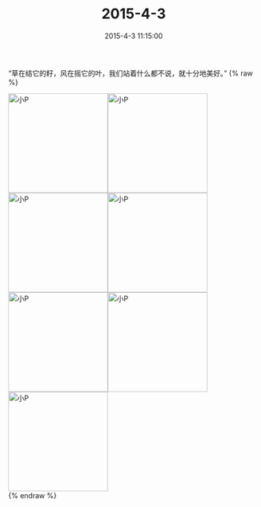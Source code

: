 ﻿---
title: "2015-4-3"
date: 2015-4-3 11:15:00
tags: 文字
categories: 妈妈
---
“草在结它的籽，风在摇它的叶，我们站着什么都不说，就十分地美好。”
{% raw %}
<div style="width:500 px">
<div style="float:left; width:100 px"><img src="/images/微信图片_20171011090455.jpg" width="200" alt="小P"></div>
<div style="float:left; width:100 px"><img src="/images/微信图片_20171011090509.jpg" width="200" alt="小P"></div>
<div style="float:left; width:100 px"><img src="/images/微信图片_20171011090518.jpg" width="200" alt="小P"></div>
<div style="float:left; width:100 px"><img src="/images/微信图片_20171011090526.jpg" width="200" alt="小P"></div>
<div style="float:left; width:100 px"><img src="/images/微信图片_20171011090535.jpg" width="200" alt="小P"></div>
<div style="float:left; width:100 px"><img src="/images/微信图片_20171011090544.jpg" width="200" alt="小P"></div>
<div style="float:left; width:100 px"><img src="/images/微信图片_20171011090553.jpg" width="200" alt="小P"></div>
<div style="clear:both"></div>
</div>
{% endraw %}